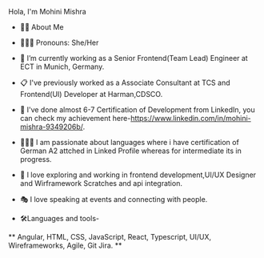 Hola, I'm Mohini Mishra

-  👩‍💻 About Me

-  👩🏻‍💻 Pronouns: She/Her
-  💼 I’m currently working as a Senior Frontend(Team Lead) Engineer at ECT in Munich, Germany.
-  📋 I've previously worked as a Associate Consultant at TCS and Frontend(UI) Developer at Harman,CDSCO.
-  🎒 I've done almost 6-7 Certification of Development from LinkedIn, you can check my achievement here-https://www.linkedin.com/in/mohini-mishra-9349206b/.
-  👩🏻‍🏫 I am passionate about languages where i have certification of German A2 attched in Linked Profile whereas for intermediate its in progress.
-  🧭 I love exploring and working in frontend development,UI/UX Designer and Wirframework Scratches and api integration.
-  🎭 I love speaking at events and connecting with people.

-  🛠️Languages and tools-

 ** Angular,  HTML,   CSS,   JavaScript,   React,   Typescript,    UI/UX, Wireframeworks,   Agile,   Git Jira.
**
